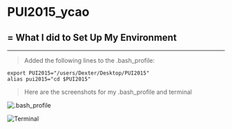 # PUI2015_ycao
=
What I did to Set Up My Environment
-
* * *
>   Added the following lines to the .bash_profile:

    export PUI2015="/users/Dexter/Desktop/PUI2015"
    alias pui2015="cd $PUI2015"

>Here are the screenshots for my .bash_profile and terminal

![.bash_profile](https://github.com/yunongcao/PUI2015_ycao/blob/master/bash_profile.png ".bash_profile")

![Terminal](https://github.com/yunongcao/PUI2015_ycao/blob/master/terminal.png".Terminal")